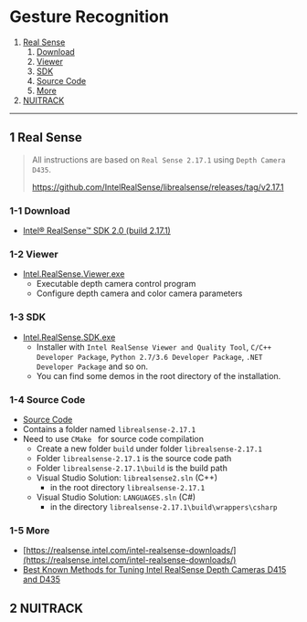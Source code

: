 # Gesture Recognition

1.  [Real Sense](#1-Real-Sense)
    1.  [Download](#1-1-Download)
    2.  [Viewer](#1-2-Viewer)
    3.  [SDK](#1-3-SDK)
    4.  [Source Code](#1-4-Source-Code)
    5.  [More](#1-5-More)
2.  [NUITRACK](#2-NUITRACK)



---



## 1 Real Sense

>   All instructions are based on `Real Sense 2.17.1` using `Depth Camera D435`. 
>
>   https://github.com/IntelRealSense/librealsense/releases/tag/v2.17.1

### 1-1 Download

-   [Intel® RealSense™ SDK 2.0 (build 2.17.1)](https://github.com/IntelRealSense/librealsense/releases/tag/v2.17.1)

### 1-2 Viewer

-   [Intel.RealSense.Viewer.exe](https://github.com/IntelRealSense/librealsense/releases/download/v2.17.1/Intel.RealSense.Viewer.exe)
    -   Executable depth camera control program
    -   Configure depth camera and color camera parameters

### 1-3 SDK

-   [Intel.RealSense.SDK.exe](https://github.com/IntelRealSense/librealsense/releases/download/v2.17.1/Intel.RealSense.SDK.exe)
    -   Installer with `Intel RealSense Viewer and Quality Tool`, `C/C++ Developer Package`, `Python 2.7/3.6 Developer Package`, `.NET Developer Package` and so on.
    -   You can find some demos in the root directory of the installation.

### 1-4 Source Code

-   [Source Code](https://github.com/IntelRealSense/librealsense/archive/v2.17.1.zip)
-   Contains a folder named `librealsense-2.17.1`
-   Need to use `CMake ` for source code compilation
    -   Create a new folder `build` under folder `librealsense-2.17.1`
    -   Folder `librealsense-2.17.1` is the source code path
    -   Folder `librealsense-2.17.1\build` is the build path
    -   Visual Studio Solution: `librealsense2.sln` (C++)
        -   in the root directory `librealsense-2.17.1`
    -   Visual Studio Solution: `LANGUAGES.sln` (C#)
        -   in the directory `librealsense-2.17.1\build\wrappers\csharp`

### 1-5 More

-   [https://realsense.intel.com/intel-realsense-downloads/](https://realsense.intel.com/intel-realsense-downloads/)
-   [Best Known Methods for Tuning Intel RealSense Depth Cameras D415 and D435](https://www.intel.com/content/dam/support/us/en/documents/emerging-technologies/intel-realsense-technology/BKMs_Tuning_RealSense_D4xx_Cam.pdf)



## 2 NUITRACK





















